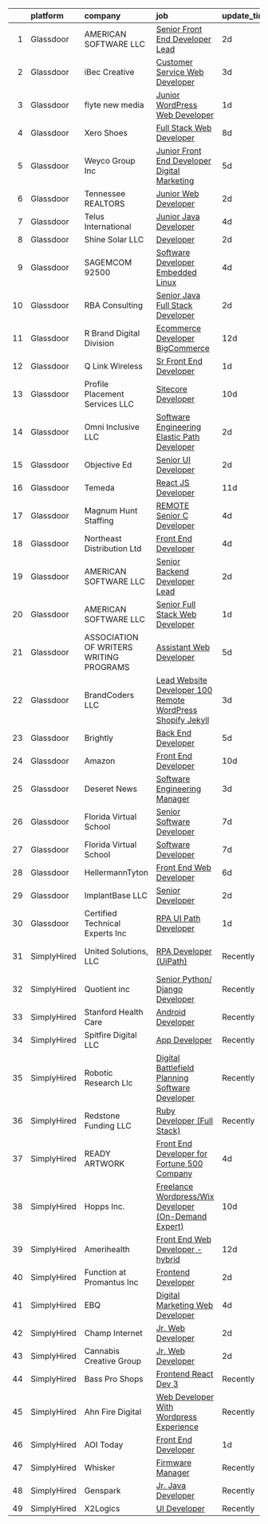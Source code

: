 

|    | platform    | company                                   | job                                                                                                                                                                                                                                                                                                                                                                                                                                                                                                                                                                                                                                                                                                                                                                                                                                                                                                                                                                                                                                                                         | update_time   | location               |
|---:|:------------|:------------------------------------------|:----------------------------------------------------------------------------------------------------------------------------------------------------------------------------------------------------------------------------------------------------------------------------------------------------------------------------------------------------------------------------------------------------------------------------------------------------------------------------------------------------------------------------------------------------------------------------------------------------------------------------------------------------------------------------------------------------------------------------------------------------------------------------------------------------------------------------------------------------------------------------------------------------------------------------------------------------------------------------------------------------------------------------------------------------------------------------|:--------------|:-----------------------|
|  1 | Glassdoor   | AMERICAN SOFTWARE LLC                     | [Senior Front End Developer  Lead ](https://www.glassdoor.com/partner/jobListing.htm?pos=123&ao=1110586&s=58&guid=000001825300f1ed8b0e679f5e197594&src=GD_JOB_AD&t=SR&vt=w&ea=1&cs=1_b7338898&cb=1659249947546&jobListingId=1008036533467&cpc=03F67E1B243A1AE3&jrtk=3-0-1g99g1sh6jm6o801-1g99g1shmii12800-8982e2b59e752ff4--6NYlbfkN0CNayYzF1mBaI40OgT78t3Q2d9IxlwDzhsYR4HK7epYUQ6uENfBpi37459N9JDaUiB4i3zo7yqKMmb6PyZ5lsoKQx9Oxbri1YBbN4I1gbQ2GQkcBYEknXnkBpY91CX96V3VrfXqNDIPGqIPJFCWl15TInw9u5gpvDqMig7LUON4-QfrUgrJhRuGojqPbp8ruiZUxQPtOYoQA2uPxYy58fIc0WnSVnQbRrpIyDt7TGB2DX5mIcYEM9ZFgI-8JAYuFq2BlEf9mpVqLa955eV3feFAGsgD_nzw5YFjkEvC2GBCD2tnhcPVYMlL8ojs_pW3EgZZM4s8BPx2LxgH9JfbArBvBpPsw_PTVM3y0zUgZHOqZ6Lr6AoiPMh9wnVoDBIiKdR6mf_b9xeJAR24LnOk8itioMJ2HXIFXCBswYhH9eMrNa-MiCDwxkcoljjixe9phltMi-RlBDvYYx0Q-h6Y5n8jH869IG7ue1mmcvX2faIHkcCG-gXfSGo2zQlu1Nk8-4MWkYPGinDMylnLh3-mhsJu)                                                                                                                                                                                | 2d            | New York, NY           |
|  2 | Glassdoor   | iBec Creative                             | [Customer Service Web Developer](https://www.glassdoor.com/partner/jobListing.htm?pos=130&ao=1110586&s=58&guid=000001825300f1ed8b0e679f5e197594&src=GD_JOB_AD&t=SR&vt=w&ea=1&cs=1_6a59222a&cb=1659249947547&jobListingId=1008033064270&cpc=C891152315FA1AD8&jrtk=3-0-1g99g1sh6jm6o801-1g99g1shmii12800-497262dc8e92af25--6NYlbfkN0CIGaXV3s7ILgL2gFpkIAl_9CdSVhN2AfIz92HsgNcJ2mL-fw2ALYRAFp7XtKdQmrgFfaH5TP50qPWdaY0levS2kpDcSZhCnvFKTUkSnOGm66FBQ8vzoRiyXPGowfluMveUExSasFZhfof6JiZqqEmStnzTlL-PI8C4D5IYvasauNq529s2DzlVLFEdswbVbGOqoXTU9mZaoypNWuaoaGpYkHE9moQWmYqFkmGOoL4YtgmUFqk8TgeCSss6tSdpoXoNC_mznFU-_-g4UdGmOcyo4JMJiBIEKCG3WS07_6TaCCD1dB6jqe3M8-WVESthj1n6g7yFE8rn-6CE2wwUTOFE6UlOd9HZ1TDKUQ3u294kgtFnLqAzXYVSXlYN8mYXSfgwY047RhZoLR1b2u9UPgkaFooAcr8-K_VROQgHp-tiw9ZE3uB0QKybrnnEAPOAilYTYr68w0ZQ4-ukrnq0hRCeOSz36SyPeQi2tMHAtWMRWAI9w51f7kXjPW74iiZZZXU%3D)                                                                                                                                                                                                     | 3d            | Portland, ME           |
|  3 | Glassdoor   | flyte new media                           | [Junior WordPress Web Developer](https://www.glassdoor.com/partner/jobListing.htm?pos=106&ao=1110586&s=58&guid=000001825300f1ed8b0e679f5e197594&src=GD_JOB_AD&t=SR&vt=w&ea=1&cs=1_2efa6385&cb=1659249947542&jobListingId=1008037872278&cpc=85D4E989D68E6247&jrtk=3-0-1g99g1sh6jm6o801-1g99g1shmii12800-595b1f36aaf64cf9--6NYlbfkN0ACu_hgM4mYOpGjE6TXudS1eLEYdlotK5aSiNrSIRlNjrOhnyvEHI4wtymCcNQrsHPcxc36seFHNbQujUYPU9FjQoPs-A_CE68aUriAkN3w0Y9KDhI4rTKacWrXtHYri5PGNTKZ8H-hSfth1L-c9jxlg2cwqMQhfpbxj6FVbx_FYrhHw-bBC0Zraaca9EkHemEAsVPFt-3IYrsEbdaOyoyDaBsHNKCfmL0l5ZCE82CsoWRQxojCPvXO9dY7isvSFaCnF9QXG45iPECJRvQbgL3u4eit1rWTgwp-qFMnQ-jnUVxgJSPb_rT_5TfTyQXer4LZX8W3iCk1YfkBheI2V2eBKPb7TDIIaVrzk_95PN7GJ1bM4sTUH6-JQuM_X06fRIbxwsWlWfmBc12I0brHNwVgDGZ71uB5to79KBYXToH4QWD311SSmhA9vJuCGuvWSSZwVAAup6XStRZTt_slz1zeGQswbNoFkM94aq-24kUJUe3g4CQvvrqjbcD85fmtv-ZdDhjNSOdPPFOLGCNQ3ntQ)                                                                                                                                                                                   | 1d            | Portland, ME           |
|  4 | Glassdoor   | Xero Shoes                                | [Full Stack Web Developer](https://www.glassdoor.com/partner/jobListing.htm?pos=101&ao=1110586&s=58&guid=000001825300f1ed8b0e679f5e197594&src=GD_JOB_AD&t=SR&vt=w&ea=1&cs=1_cd02adf6&cb=1659249947541&jobListingId=1008022604455&cpc=4453E7D8BA65D597&jrtk=3-0-1g99g1sh6jm6o801-1g99g1shmii12800-ddfaa7a51ee92c7f--6NYlbfkN0DzynapvrCObED1EqteACv0p0CMWqlGToqUPIkEagEWSFOOhA8ijsHyNYU-7___fpSidQTFGqLyEIvZxCKr0T1-RdezIGPN2UevxCW8Wkeb-zGVmmdBt0u8iQODsGX5-xHklWsA2imxEzBdAPW-lOMr5TCSdmdu1CUFhx22w7IkaDDZ_MyEy8pscZ_bsE8vgS1tDjjVUynh7AE9TP38YU8ptWgu1pGsHaVJUEp3fJmP8vhOzjYl7qprQU2K5OijM46BFCRxPjtVQEszJZLYptmTvkFo6C4apxxHxWP90VwpuMc4vOIhr4jqzhObK0XocCc7uXaAVanEEZxEMHqTrw_IxDU-yvYUWwNs6YkosQ7y4q1zoyRVHOUESoq8b3Bvr0QqDJ3O-12D5OGVLwWFXZUQfVdwuZMbzKJVs8eTehEufdHoOrfxAtyPtzIBQ1sQ9chvpxkYngYGyDOa41kMd-m_OlA04pGyIbsT1yXS1JsWV_T_xRrnQ4NAWgNEVUCblx-2Yzh0Elsg3g%3D%3D)                                                                                                                                                                                             | 8d            | Broomfield, CO         |
|  5 | Glassdoor   | Weyco Group Inc                           | [Junior Front End Developer Digital Marketing](https://www.glassdoor.com/partner/jobListing.htm?pos=115&ao=1110586&s=58&guid=000001825300f1ed8b0e679f5e197594&src=GD_JOB_AD&t=SR&vt=w&ea=1&cs=1_4909273e&cb=1659249947544&jobListingId=1008028285226&cpc=C63BD00756FD6F58&jrtk=3-0-1g99g1sh6jm6o801-1g99g1shmii12800-0864ce1e1e6e8c6e--6NYlbfkN0C2wM9RKEAdoEZotfFaXSpEmhGLDXit4PIRXiY1cWrNKI8D1AUD9T14yWGaDgpOoa1yOUcfWwTzbFKLg4Ptb6fKgWvUdlITdb_LbB7xzYm3iedqSjRiN6CDg8yJrSWYJQRBVI-YkqqcTmQhRn3uYv9MdfxzB_HsdV7v4RNCor7Ls2Btnr9DzG_dn9cgI6ijFPTGVXIstcKAqCLowzQpVyNjjZ8hfczOhH5zlAKEYZDkCdwADIA7u-jAUlulEkazSDLgmu2_IZrbwCY7MAwhYwAeROIv3RWPxDPn1-XsJldurzL6rX_m_WWt_XW6CHwZIB0xAHYX-VSxRjVYJz1u9465euGY5wXgZ3WVBQ46C9VdjucIVajHXxgo8OkVBE8EsUH6-4UD_zN4zDnR1Rj1hslr99svK96COrNnUZVLhHICP_wA1NdiglsqLb200R80ut7nY7xpK3rj2TsHBo8_m5GcndBt0jQrPk04eKF72gJ8I6_pCG-zO4-tHk-CS6_dqutXexoHWFWP-aD_Xi7pe4NHVNSnNXGthoA%3D)                                                                                                                                                       | 5d            | Milwaukee, WI          |
|  6 | Glassdoor   | Tennessee REALTORS                        | [Junior Web Developer](https://www.glassdoor.com/partner/jobListing.htm?pos=118&ao=1110586&s=58&guid=000001825300f1ed8b0e679f5e197594&src=GD_JOB_AD&t=SR&vt=w&ea=1&cs=1_13e613c9&cb=1659249947545&jobListingId=1008035481677&cpc=39721386339D0809&jrtk=3-0-1g99g1sh6jm6o801-1g99g1shmii12800-29a735f0f40fe662--6NYlbfkN0APToHrk7ILONyRglvlT3LJMO76dZGJsKlG8WQjsY8Cq8sfDFa7YMJqk7t2jo9fg8vFDSrCvNNWQLP-IjURSnOsNBJc9m9_dl77rBTvTAgVeFvpT1jrVJfpKCCJlGWqqcX7Rkp4ftqSqtW2STiBYRocjvZu87du6baMsgCq7P0HmmRiC7ale6UFP-O4Vsubwy6jpmyxozvOGIh5vjS1h512g7uzN4M5PioW4yk64fTMGATNPpuRruB3zQRLDuCcfSwRVW6i5txPdkXH8q9a4n0OmsMxzY5ztZ4t_wxeNy-Fu-EVzNWIDVhXHPORsbAomSPQQMtyPKpnRqv8X90q8loY2D2srVzOHhWe16zNIpOghIGTiXaBojbwz7ZUFNayHDSwNPx8uSgAjP71ho6wd8-Ah971PJ2wEo71ilf752Sp_dImDE8Ihv9YB_VDooRpA4iH3w9lSFaLaQ7YeVCqqtViNMHiJCq1gcOAfQgDdHiZgHRMbHDp_IavQXL_JyOorLQc4ZgM63h5XQ%3D%3D)                                                                                                                                                                                                 | 2d            | Nashville, TN          |
|  7 | Glassdoor   | Telus International                       | [Junior Java Developer](https://www.glassdoor.com/partner/jobListing.htm?pos=112&ao=1110586&s=58&guid=000001825300f1ed8b0e679f5e197594&src=GD_JOB_AD&t=SR&vt=w&ea=1&cs=1_a145353a&cb=1659249947544&jobListingId=1008030797993&cpc=C0FAF87ADD587446&jrtk=3-0-1g99g1sh6jm6o801-1g99g1shmii12800-e46c8329531f80f3--6NYlbfkN0AdGrDT_OdrtthzsxK-GnvOK7_TOwTlzanfCd5piQttZXWo40jzWOkFdL25o8q5H2Nk3PinTtpDZc8SVXeiulEH77Spg8SFlxPsw9HL0uqDLuXgGfoPtcgWGVC_xIWWzpQDyYgTtwssimnpbHDJn6s9yrxiWL3A7WSnjWcFVCjSqgEbfJYdmtZCI-3beMlnlSZdXe7UFkxMoKW-adS3lzG1f6MLpLNSDmHFviZoGtrrulkOgY1gxFukgqblrVfdAgFOAveFn1eYfl5MaT30UXcG5lgPUw04eNk7EVEeqDudjbn185CrjN9y75bn3l2LtNqWCG0q1IrEPoWc7wa-vntvDUn50mZrSr8bOxu9C_Cy4ihhOXiPE0tgzPPE-typ9nr1yis6P8nETkJNzOPWsuRaSr02IFhWry7jRo2pbo3-Vd80Uqo0ja5ZBdN34JWcgEqCmnu54VYgEIEFScEtnaJGIX8b2ddEAyyQBiJ-qlR4ABz6flaqTtE0m4GhmpEpYfjtJvn8vtL9zQ%3D%3D)                                                                                                                                                                                                | 4d            | Saint Louis, MO        |
|  8 | Glassdoor   | Shine Solar  LLC                          | [Developer](https://www.glassdoor.com/partner/jobListing.htm?pos=114&ao=1110586&s=58&guid=000001825300f1ed8b0e679f5e197594&src=GD_JOB_AD&t=SR&vt=w&ea=1&cs=1_e2cd7b7a&cb=1659249947544&jobListingId=1008035838005&cpc=7095061949A44974&jrtk=3-0-1g99g1sh6jm6o801-1g99g1shmii12800-1c252224286639d7--6NYlbfkN0ASjmKFbQI1JIXg6QpvtwSoE6rrkMr5iJeH5QLTPbtYrrbmmlFZbYbqLJoJHkyZeGlzZbl2AQeGhZY-mxeP5OYHqEfg-cTdpkvKJes3fIfbxkmMwbPU1AL7SEZLw63UPoLQ85jOdtOjinQBpB7QxsBiSAfAL6u4-y9CQaCatcisY_w0K2SR0X89AicrObh-mIS_xp8_xMCff8xhyBm9TxX5JbIwgyG82PUDQWbTJts_99gVogb7X5zaePyTGX-txZw2NCBBz6FPt6dJ1lYnTeGhKOTsPSz-z08g0fKaqc8kVyyzo8mCSUcCq1Ywc7CDnO5qNigVMAJgHy4h5ShMCOQOJHt4JorJ7sliBtaO2vyrRXKbXmxz9RPgTux0xa1sysbKGSwAczwucrauiv2j5oYhag6xQWySQPQZpdKs3CB8Jt64fCN76Thv2j7Gn8Ke57fjKBpNLltDfd6qFQSFHvAJjmbaFcB7ofdxKrKF-QHKWHxfXRQXNDY5)                                                                                                                                                                                                                                        | 2d            | Rogers, AR             |
|  9 | Glassdoor   | SAGEMCOM  92500                           | [Software Developer  Embedded Linux ](https://www.glassdoor.com/partner/jobListing.htm?pos=103&ao=1110586&s=58&guid=000001825300f1ed8b0e679f5e197594&src=GD_JOB_AD&t=SR&vt=w&ea=1&cs=1_d9a5570a&cb=1659249947542&jobListingId=1008030586307&cpc=8C48BB2340EE80D8&jrtk=3-0-1g99g1sh6jm6o801-1g99g1shmii12800-2f7ff6cae483cabe--6NYlbfkN0BKgzQyzTF1Q9mOsR1amaS-juVGLjHt5Cdom-gEF9y-xY-tlIpRXCPWty2qCb4mCz8Jvu7NwaNJfz5lAUPLXAq4kVtpqsXA8c0Un7w1CnoX1mup9SrbfGkRFXfLF_odWj30-bOtvx-v5KszF8uyMcB6PkpthEUBCxlBvhbeo67TF_Xob8xye_SV9IKNu7oozv7vt6_vO0CX5Na6V1K2OAXjStJbYGJyZLZjscb4-jevstq2BMKwWR1EqJ0Zc3rjWMyLK5U3zahcQEmbt1if-4_rFLQdl8B8IPQ2PHRkKE2ynGoz_uTYLgW8luvHxtfD54uv75alLLBYGaef2U8Dki_Q_Kp2EeEL6d9bvWY9Wl_FV2ODpiW-jmoYQt9TXGIfxO_pMHP07EIasG9fk656OeOkOeCbBGwJDkj8FOABgp0P5TZYcUbQm4H6yHLw7I1TDrwMPpOYS84mhYnLnDA-8OUnya0YiJY03CKr7dSZs-B-_I0ESKjfsgYpJJvrbiUAiyRdBv_6UFbqModARxGOVeEi)                                                                                                                                                                              | 4d            | Dallas, TX             |
| 10 | Glassdoor   | RBA Consulting                            | [Senior Java Full Stack Developer](https://www.glassdoor.com/partner/jobListing.htm?pos=108&ao=1110586&s=58&guid=000001825300f1ed8b0e679f5e197594&src=GD_JOB_AD&t=SR&vt=w&ea=1&cs=1_21178e9d&cb=1659249947543&jobListingId=1008035865934&cpc=7C0AF3FAC6523A09&jrtk=3-0-1g99g1sh6jm6o801-1g99g1shmii12800-261b6a8f856ac64c--6NYlbfkN0BdKJiiZ7SncECaaeSOqzKJtJjjA1F8yFVeDPZvc-xdSQCy6sGEWwxJekh-rAqSakm9boiQNoD4gd481-NCS4lUFjdRd8-2nEevb-DO9MhWynR7luBc6q24LlcAxxHVf85YJhn5eKI-8unRYPUYVIO4-XO9d1yN_e-E8RLmnR8bQpPbaLFF2RhUvBDzP3VC1VuwX1oLAvEGU2bRCwsAW8nTtcKZYsOVVABJBPAS6Du4hB4uXvB5BWlMIX9B8qx-Dc2rWKFzMFHV6RNODr0zPPO-ctgxhc1Ps7tYXGLQHOXjJXus7coxK-p3uJwy2nFLKPhjcZnfso8fbwG6ANBAxi4pSiP3ulkc-0PEnAS-fDNBwY0v3CBPL7SH2S-fxytvjyYpAJyWbgHfDI3j53xRKSiGmG1XvAFQJ55Ak5lE9eUgvqe9V8rK_gfAq8_tTkexLHfuEogp-VcDOVMTzh1Ztd0dEx3Uy4KkALPtywXJPYqWKd7AgVA3IkZ4hIGTbVfY3_E%3D)                                                                                                                                                                                                   | 2d            | Minneapolis, MN        |
| 11 | Glassdoor   | R Brand Digital Division                  | [Ecommerce Developer  BigCommerce ](https://www.glassdoor.com/partner/jobListing.htm?pos=111&ao=1110586&s=58&guid=000001825300f1ed8b0e679f5e197594&src=GD_JOB_AD&t=SR&vt=w&ea=1&cs=1_4989b3db&cb=1659249947543&jobListingId=1008011725264&cpc=F0881FB4B112A732&jrtk=3-0-1g99g1sh6jm6o801-1g99g1shmii12800-e84f9cd38551ca2e--6NYlbfkN0A4hgeKHdLyHgzaskNEvl2xXMVaueUT71iJOYpLYISQULQoq4q001IkoyDC5e4whPdxajBwBK3RCqij3A_RbjUb7ayO1uJLEgEyQoWL0eQRs9wtp6zf7gOsuUo3NoTdHjX_I0V37HiejWV2kz5EPovXjw6rvNZ-XG7oV8KjhGRCld2RTu61A7YrYziqX-Jy7qtZ1RccKoVMpoDqgaR5uTdyXW-3JYRbqpjMdR0sVjJYCWEEjA7grMA-7oDVsEsZR7aDWZeL808UMyGVncHU7MUXLj-2Wox316j86CoJBrSsL5re2TQJJWrGIVNYx_RsolQMFcENPy-eiPuXst1BMY-Tjt8Dep6z3HPL3Ti_5UztlDURNMOcS4bNMSZTGZDX8H7bzYeXU_2kZ0hOWABhjEoSyPHs99h4DFHoT3rfNc-1pNMEb27YD53zeDsoyHkXsfHgFcuLh_vway9usSyO4LvdrlduGlukJQ_fOcSMFq-sU0Bknjw-jPDaVL6ZZjukG6f0APqvSQ1UeSBoM7_Wb67q)                                                                                                                                                                                | 12d           | New York, NY           |
| 12 | Glassdoor   | Q Link Wireless                           | [Sr  Front End Developer](https://www.glassdoor.com/partner/jobListing.htm?pos=110&ao=1110586&s=58&guid=000001825300f1ed8b0e679f5e197594&src=GD_JOB_AD&t=SR&vt=w&ea=1&cs=1_e673f769&cb=1659249947543&jobListingId=1008038434972&cpc=9900C911F071612A&jrtk=3-0-1g99g1sh6jm6o801-1g99g1shmii12800-1d004ac1db7749fe--6NYlbfkN0C1n-7uwLBmXreK9Hz04i1NaXR3ByHk8AHoFYtQOHcucgIE37DlLmIXgBqayGXRMkPkBW1-kCWNsipcMXYhIO2xYemcV-KX8aDSlRl5tR36VJpprTUQ2W2UXoQMEZyrwjcV3RqiCl83_lGxtoXRsu6Ce5Eq16ltayTgcMocSxlqJxQzmE5xkXBsZoDInnmUSYWSgt4isSv6sN8ha6rXlu3UXycUFRQZYiNJpjgporTUyZuJShUc9fpE93KBDEAiBJEIED4tJ3R9-u42J3mOFsZqYzCXnc8pnliZzwxH_prpNYwT9bHL0_3DMgyDZDyvEUkyO_2IA5ftHaateibXeKldMCru2df5Hnu8tj5Yirt-tUMT4UZ8frIycpfDDL1kM7MAGc-DqeUamQsIFdU0OsmBuWhMx9SQf8g_PkB_MmvCQphmY3fRhqKatIEjipGD8YJSos1sWxViz1VzsG_OD-DhYHGd_WKSGmXPlcmDGAuYw3RSo6R1HRRlGoQqQlFxLE3lgplHsAtikQ%3D%3D)                                                                                                                                                                                              | 1d            | Dania, FL              |
| 13 | Glassdoor   | Profile Placement Services  LLC           | [Sitecore Developer](https://www.glassdoor.com/partner/jobListing.htm?pos=125&ao=1110586&s=58&guid=000001825300f1ed8b0e679f5e197594&src=GD_JOB_AD&t=SR&vt=w&ea=1&cs=1_e8759f37&cb=1659249947546&jobListingId=1008017698535&cpc=88C71AD61D38E582&jrtk=3-0-1g99g1sh6jm6o801-1g99g1shmii12800-98def3c92c1fdfe4--6NYlbfkN0AB9QmTA0CCjNV0D_cA_rQfbQIKI-slyn3CIlmX3zDlnnk7S89tk6b_lE3bmj4GiGS_gZs3LigWCDxDbjKD87S3tdgPGGQxWY26geCV_Pf3ZRHA_39iybE2kAvzsqFVjCJQQQWMSGWDHMqD1h512BN9nh-pvsiyrqA1t5uW2S3zoy4MA0yCgHfXffKmHiL1JAG1Tcf2tdQREdx5JK3B1oYzbBJeXqrsH6ml-bf_EwFZLljFLdqHibgmiddCDKqlMba0XCYmeA-K7m3yccPjMwpEVYGC_y1V-JGHWuFMaq98W7VRoouMeakRnwIGhNpLreaWvTrV67UBR-Q5VOvoZCi5EoZtChnKvCZNvXLGlGncQ7pum5i-xzQSkeuIUUdl_0bjO4zzYW8sw5dEDzvVbIPqLiZnYuqBYkyDtvq0YhRoEx3WsGM8fObTEPCWHSvZfz6sNsFwI2IYaIm6zaD0OqIZtdQoP9Au9KRY4A9PHZ5RRZeHdQwefCkObQMP-yCrMBgMIlscCxeKUZl1vTLszURLXD4Tk1ACjIM5IbjPa_GdhaGUld6oRD7w)                                                                                                                                                               | 10d           | Baltimore, MD          |
| 14 | Glassdoor   | Omni Inclusive LLC                        | [Software Engineering  Elastic Path Developer ](https://www.glassdoor.com/partner/jobListing.htm?pos=119&ao=1110586&s=58&guid=000001825300f1ed8b0e679f5e197594&src=GD_JOB_AD&t=SR&vt=w&ea=1&cs=1_d80062c4&cb=1659249947545&jobListingId=1008035913790&cpc=70D6958B2CFB98E6&jrtk=3-0-1g99g1sh6jm6o801-1g99g1shmii12800-5f37facb02e5f456--6NYlbfkN0Dju5DVKaYWDdZbdQa9XsPFLrhNMY5jVZ3UN6d2v_vx-BNV8bxPhZuetOSXFcuaUJiVh7QE6sLYo1EGFaPnuXx3g-cBA1UnVvxcwNYeuZrkvrt3ADGpUZ28jz910RIcPzNb_0OOSw53_fp3Vu564KO1OpyqSX1Of_Y9pjkcLA5xox7IJXeIXrgePz_VHwHCrg20zcoOjQDyt_k-huKAFj0Q6kMDbLgr04zOfTSrAwB3G1-2zflNx9pTAZmOtNL8KF74Ykf5rwiOwlTD8brKVniSeMXwdT1afQhqwL5-8AfnRTEFaeSqb5EkCSSvrNf7T0pjiCLYhPmTTiLSa8Za3VHsUoFsgQ8jI9Dr2wmaOxLJM2HUXlSTmdUe9rDg80iJxlx0sp7lfpLfxIRd9fa8tlx_pOvip40VJnyRvywYfeRAr5thr34-yzpY8_PHfbNmQLTpqlwX_oCzuuq2i9bk_pXsNssIMBtuicRvMHU7KuVsRC76WIUvJ4-frCfLnW78vcVDefvc67rvkcoQknt6wI7UDzcUqXj6_og%3D)                                                                                                                                                      | 2d            | Philadelphia, PA       |
| 15 | Glassdoor   | Objective Ed                              | [Senior UI Developer](https://www.glassdoor.com/partner/jobListing.htm?pos=117&ao=1110586&s=58&guid=000001825300f1ed8b0e679f5e197594&src=GD_JOB_AD&t=SR&vt=w&ea=1&cs=1_22216b60&cb=1659249947545&jobListingId=1008035561341&cpc=B101C867B3EF2D75&jrtk=3-0-1g99g1sh6jm6o801-1g99g1shmii12800-cb65b932bbf5ed28--6NYlbfkN0AXBj8bFyx3AxHsaESFnYy6Jn_Gl6fk4-ScA6Xd9bMEM37iv4si3nfw75_-dmfgMq5h325qvRPKLohiyLVA6HzaD-aOz7ACRAyMjnHYTGE5c8UIAhonRBs8QDrpQZyvfXvQLLfj9ymD5gnRIwIkPBTC-df54-IpvKxF3LWNrVs03yHe7ElUeI4Rd2ZUzdu_vFEMl9ndO2LPEhqwLh5l5h4Zk4qI6z5Q0GKhnj88CBoMMMfEBTyzt_kpMBUp3eTePg697hS1oI9hFbsOs2qKvwN-eg4KbwgDk3GKPqN_U2fvqKs-SwKxEKB-tWj7z0kBdeK8I95PN1Czy7yljVCyYHVACwQPxGtuWTYnR4sAVJTNjsz9qNNzM0Z8M3MMS0a8eCJAhfQmyRXwIG_tslV-bdso9ijbNhP-s9oO9rQr_ulHcBW3zjSxrgx5aPWRu6Jl1sYaxpWVY2U-Oqi_4dXV3u7VrrCCQ94aDUIZIOzfa4g34wxwfU39ZBrFFHhsK_3Fozw%3D)                                                                                                                                                                                                                | 2d            | Remote                 |
| 16 | Glassdoor   | Temeda                                    | [React JS Developer](https://www.glassdoor.com/partner/jobListing.htm?pos=126&ao=1110586&s=58&guid=000001825300f1ed8b0e679f5e197594&src=GD_JOB_AD&t=SR&vt=w&ea=1&cs=1_790843eb&cb=1659249947546&jobListingId=1008015128299&cpc=8795CF9063CD573D&jrtk=3-0-1g99g1sh6jm6o801-1g99g1shmii12800-7fea6778d8d634a4--6NYlbfkN0Cdyrb_-SYpjIsC7ShR4LTJruqxAexHI1Km_0W0EzpI0e4uRdYa2eAJs8btTIGmOfMYc0AIGm1oGji9xCD_BIfjoFv7WrSOeX04XFZio3b7X4jjRm4uKTkf2ibFdnFKK902wGA0oBE-4UXjpik8-xCwjIHvwxFNbNLLssPWUSLM7bGAS16chLfRc3-ChYnq_dQTSUw4Hw0vAoJvESBjaBXvo1xo6HeKhyrEfby3kYiyYD3yeFoWXu-B57ovhYpJeL5Kq866eTAmxzIYsKXQRlQxS8A8y3MqZOvg4JmYk6j9LR_rwgbGEniwRIrEsuMPQ_9vNCa8dKtfqdNwFPSzTS0hT4_qHsL1S5msnPq1CHD1crZAhCDCSo1zyvwwWrcKWchMwwVJHkdycBRAN5AEP3MELLZ0cUy4bNZlsXzn6omKc0OOqPm_3CGi3F0yBHb__9vQXpZQE3P6hZEkuRo8P8HtiMIndp9RavQ0OMyEUIY0d9FwJW36fwrI)                                                                                                                                                                                                                               | 11d           | Remote                 |
| 17 | Glassdoor   | Magnum Hunt Staffing                      | [REMOTE Senior C   Developer](https://www.glassdoor.com/partner/jobListing.htm?pos=116&ao=1110586&s=58&guid=000001825300f1ed8b0e679f5e197594&src=GD_JOB_AD&t=SR&vt=w&ea=1&cs=1_ed01875d&cb=1659249947545&jobListingId=1008031169390&cpc=C49818E30565E1C5&jrtk=3-0-1g99g1sh6jm6o801-1g99g1shmii12800-cb61c0b57681e988--6NYlbfkN0ApPMyXrjGHNZ4HOtR5bp3hW7-r3UAVomwaSEEjEZthejiI2GQgKcRzcNONKbUVnuCqrzMh7Bjkp9Zz6vDzewosJppyAfk-A7H6uFDmFYEu7HOQbJljZwnOovgFwsOb-DxEJmgC0RhceWk9LNfWL25-w-fz5DuftSBNp0VhPumwiz9xRT6nHYIO1H-I1ramWW_5-aDE67EqvQ-BnY9WmKXw88amSeAPP4O7qUQ_Q51xDe7NZa-ftIz_CNp84KBRQAn3AsBnNPYzJPAmSsiwYYnrjk4XuuQ1nKkmfMrprxUskpqInZUlSg-mJlVeg5IuVMeOlw-hZcKxu71vE02PsSRDk-0zSG7yC3YGsC4ZVK64uFVkS6-0pMSD58VNOQBktbS4U5mK8y0G509U9uZ97iMp4_0Vzs7KlK-SvHKc53Zhq4jkChiRrUaOGSDdtyTUr3OFIj6_1YeIRV5DOcxj4y1F3tcr7K2cTasI4_iY_bR7exJ0bS3SHbFKn8d7_UrczYNM0ZlDuIauRF7Bo-es9PEE)                                                                                                                                                                                      | 4d            | Remote                 |
| 18 | Glassdoor   | Northeast Distribution Ltd                | [Front End Developer](https://www.glassdoor.com/partner/jobListing.htm?pos=128&ao=1110586&s=58&guid=000001825300f1ed8b0e679f5e197594&src=GD_JOB_AD&t=SR&vt=w&ea=1&cs=1_33afce2e&cb=1659249947546&jobListingId=1008030849653&cpc=AF770993EC679D41&jrtk=3-0-1g99g1sh6jm6o801-1g99g1shmii12800-6a022ea3203c99f3--6NYlbfkN0ClKci6d03B6c18qL-UhG-e2Mbd3Z3yDTULt-MkAyEwtcvMWpJi8T45Ak4jsD-E9KJcM1biDez9XbkuKkOGpehOjsSGMXF1D3JuwrSVlpXTPCEKtHJ68wqkP3fvkNhrWHxez6WBOsYL5Yfpvefi43RUChCiGLnUtdZaw99IAHaPXPSXrjtDqHLjd1ULu1_e_UgkkAvZrFDy2ceHD3WjAXr75pL-dVuDLBdIfJYFPyMNIWgPo_1C1ke2QlcuD-KwSTdK8FkB8CLDCIaHo-DC7nw36cisr7BjcjDyAlz4w3LugAWYJcUautuWPMFzNz6FN2iETn6Pr7p3U8koRUytcvJzuiL-pTHpaWD7ndshD6zmkdfFXpegFnGcH_oN1B9QOmHxWo7BMiEigkhAlTTasscZERomwH0upckkVKVERagHetb23CQ1IZhK5rrqueRyxn6dl0JNz-opndQ9PaSyiq_egvlRdmfYGOxP9IURxhNqw0sNU2cqKSToqj6kO2vNrN0%3D)                                                                                                                                                                                                                | 4d            | Exeter, NH             |
| 19 | Glassdoor   | AMERICAN SOFTWARE LLC                     | [Senior Backend Developer  Lead ](https://www.glassdoor.com/partner/jobListing.htm?pos=113&ao=1110586&s=58&guid=000001825300f1ed8b0e679f5e197594&src=GD_JOB_AD&t=SR&vt=w&ea=1&cs=1_a7c36517&cb=1659249947544&jobListingId=1008036586172&cpc=EE7F0D06914A6BE7&jrtk=3-0-1g99g1sh6jm6o801-1g99g1shmii12800-3d55ebf5f4a78496--6NYlbfkN0CNayYzF1mBaI40OgT78t3Q2d9IxlwDzhsYR4HK7epYUQ6uENfBpi37JvnR8OKJvg3IsSbyPaY3DIr59gvpjrYEdv6k3fcprkF58Z10klx8IcL0kbo4wD6jlXH0raI3P9ImoVHcKjje6MkbcuzknEdDQiQ0rbQHGNMdJ4_Mai3skQUWQrbI2xAPgjvYqwjg3QcJgjHFMz1DA8-dUhIdeSt7TtvDEgeI_C6lBSRSJSeX1pBYxXF2T-Mv30r5mHYryDrmRldYtPFO5BtIZoGbdJ6jSmGdiBT46nNI16_pHkba7R-KYVVInVWW5iTQ9lIhOHN_g1riyxgYyvBjRvKj4haFzhGd7HTf6RsbjjwlIt_5B6I1DvFtNvp_Qx-ASuSEMr_UIgFQpOS4l9kbzddHTnd8PTlIV7CIOog8UUp3xdZ7XExZ2EAGAQVpu1G-GTD85RB-ygykUQjCFzP7H4Nhtg02aTzEzjZ4cs_h044ZCjd1rFd0_sk8OGrd9m4xoVwHMW0cOOR2_gMbSxx7D_nIiUMz)                                                                                                                                                                                  | 2d            | New York, NY           |
| 20 | Glassdoor   | AMERICAN SOFTWARE LLC                     | [Senior Full Stack Web Developer](https://www.glassdoor.com/partner/jobListing.htm?pos=109&ao=1110586&s=58&guid=000001825300f1ed8b0e679f5e197594&src=GD_JOB_AD&t=SR&vt=w&ea=1&cs=1_3f435132&cb=1659249947543&jobListingId=1008038046824&cpc=022796DF6CE1C9E6&jrtk=3-0-1g99g1sh6jm6o801-1g99g1shmii12800-b2d3ade4525f9d2d--6NYlbfkN0CNayYzF1mBaI40OgT78t3Q2d9IxlwDzhsYR4HK7epYUQ6uENfBpi372i7O836wMwzFOyQ71vLXexCQv5o1g7edi6-4wOn-QVxYo1Zx4Vke1U-M20GN7IRHPW9OEF_GUGAC3EOsdwyoudBd_hyD3tFOYgKXwJFyiZWjcgKtxMmQCUj_afrbqecDZIPM55p6X9RqVtGZi3IJrLv4toG-vMMIBya-7q1cr-NYn36oHAYefgeevFCcnqY-SnIW17yC35vfWHjOPDDLmiDgKmkA6AkD2FWyGhGuuiMOVKiJY_yU6KlDKkYw1hXQ-WOJJ4G_5TKB3E0aZMyGgwiQjHHLA_jtdoEqcK6jQj1exkWSq-mZoCdLl-mwPiWTTfKtw6cEBVs3mk71-IUZODa6AgsPVDrzxdMeNK8f0pFtpBypIPAu50BR3yxkLYEhio6MWa-btg2hiWukth9NkTHE24SGKzJDBdpew68ikyWHHsdU1SjJroVmI9pwSPi9Ylo7faRYZAMpEesVsu8DducLAV2XV2BX)                                                                                                                                                                                  | 1d            | New York, NY           |
| 21 | Glassdoor   | ASSOCIATION OF WRITERS   WRITING PROGRAMS | [Assistant Web Developer](https://www.glassdoor.com/partner/jobListing.htm?pos=129&ao=1110586&s=58&guid=000001825300f1ed8b0e679f5e197594&src=GD_JOB_AD&t=SR&vt=w&ea=1&cs=1_85694d33&cb=1659249947546&jobListingId=1008027935663&cpc=8795CF9063CD573D&jrtk=3-0-1g99g1sh6jm6o801-1g99g1shmii12800-fb733fb7c50beb14--6NYlbfkN0ATXaNsmlB8Nk16n2JB3xrturPcTPlMFkkBzPm4cAk6DRpBdy1Rb1f1m2qiC2d3DIyKSDkSK3E_SE0sC-11DlHyz1cOOMEYns8TvD2NEiYkxzH-mMcU2mQmoTW9qDNkyiJbYFbGqjyBitLev7SBMXtj5_db7WfAY1C5bSgTz0yTws6U85-MXhcMqR08JW26d8ZlDXIHGifnI1rCrygvYzaRvMdXr5Ag7uALb1j9RvRkmAuOUKMuaWar3yzUUlNTm2TtJvqFeaMpfynlkK7jdFoP2y3-yeKGh5Xs38IYXhtVIcy6NAVqe6XXDA6GvxHuCq1i25bi_8tWZ-iJic_Zz2kYGuaGvMK3uRFqBTruvbHCItD7iYv3dx_N-_0wpj_D4_V9RJ-k-1m6japON4jOgJ9St5SIGZD_tJLgIKsx2baDNDLp0Q5VWuffweAANmiEd28LcAksegK9dqBh2R9jAMopuwGLr5y3QKKdaRjTEr6c-XXI3pq61hP_SOJ54Wkqzfg%3D)                                                                                                                                                                                                            | 5d            | Maryland               |
| 22 | Glassdoor   | BrandCoders LLC                           | [Lead Website Developer  100  Remote  WordPress Shopify Jekyll ](https://www.glassdoor.com/partner/jobListing.htm?pos=121&ao=1110586&s=58&guid=000001825300f1ed8b0e679f5e197594&src=GD_JOB_AD&t=SR&vt=w&ea=1&cs=1_f1b2a359&cb=1659249947546&jobListingId=1008033807194&cpc=C891152315FA1AD8&jrtk=3-0-1g99g1sh6jm6o801-1g99g1shmii12800-0d9b1133ca1c792d--6NYlbfkN0D-B8XtVgmJL5jn7dCPzFI1jb9sgMLuYCYf_zvRUt_Ri98XJCqlxyrjVw4JZsg9wGAG_bRZ5TUntaQ1Og_1z1n1OtvOgMOjGoMQgEGblwApdSlelseDO5jpTflUmynPsB0dQonjFIxf9bwHLPiVsr8Yns5VINfYnUalD9Pf6d9Hdao4fsvajj8N4XeB6Ut3gmyPZXuRoG81deLf1JHhIEM6ZEYTi6bK4peuvqJI-ynJ11PylcWRW_AL4-PmE1PNNLTKqL_ZWCwQlsaVtNfWCtOfYnet4qWq9jhJe1OxCbq-w6ZzgLEH0D-qIUh6-_dcDBcisFt4MKC7o0mHWlEnlXX6AAiIKGbBGwMIYKfpN5sf70tPr2TFx73dKkcpV3fQU0_Ai7fhkykzV13gVKNwASTo_dYn56yQV1SM91LyYLctXjsuxVLAtr9kXGKqRIVgSBRk0jMg4_RrrCDhI76O1EknrVXf8lQ38OJqp7ClynEjbOVylze1Qd0Baab1yrWIrEY%3D)                                                                                                                                                                     | 3d            | Orlando, FL            |
| 23 | Glassdoor   | Brightly                                  | [Back End Developer](https://www.glassdoor.com/partner/jobListing.htm?pos=102&ao=1110586&s=58&guid=000001825300f1ed8b0e679f5e197594&src=GD_JOB_AD&t=SR&vt=w&ea=1&cs=1_1ba83271&cb=1659249947542&jobListingId=1008028236530&cpc=B570179B49F70162&jrtk=3-0-1g99g1sh6jm6o801-1g99g1shmii12800-df3bcc1f7236db95--6NYlbfkN0D0ZqxdZg2TwcIemQ4yr89eGinLCR7bn2QHXosobzuZIHndTq0DHpIGP6TB7KNQEMy-OV62JoDdDUFhi4Z2qTMA3Qjvtub52D6V1G0njWFbis8GLI-mnA1RiAD8hTAToUZwRYGrrN_RJRY7dVZ0aHKKaOpk3rzjYeAuD5Uz30d3tHY5KOKoiAiUAWfM59Rj_a6HL97W6n_mjsrhUEtygSvhl6VdZVFf_WpNoXF3DlbJfZPHE6Vt-L-r7zlfyQPlEuo8WppNnHF7MfU87-lGSZA-25e3gwBPaEdutckEx3Xys5cL0JB5LtRE8acd1_AGNgNCQ8iP4zqLGnEinyopoWS5EIls5OMobaLfQ6bXKLn14UcR_nFL_y9ODyoyRb5FugBu-uvpHnkML38t2BBA5MYps908yu0IfdlgSa-Ak9T2qjQQwPklR9iyX2yoeu7E14ioj60Son5L7uptpRabOazAn3GjmS2ClFSwRhLGqAm58lubsciAX_304tcJrKqWJ04%3D)                                                                                                                                                                                                                 | 5d            | Remote                 |
| 24 | Glassdoor   | Amazon                                    | [Front End Developer](https://www.glassdoor.com/partner/jobListing.htm?pos=122&ao=1110586&s=58&guid=000001825300f1ed8b0e679f5e197594&src=GD_JOB_AD&t=SR&vt=w&ea=1&cs=1_3949230c&cb=1659249947546&jobListingId=1008017229792&cpc=AC285F3A3ECA6BB0&jrtk=3-0-1g99g1sh6jm6o801-1g99g1shmii12800-265c59aef3bf265b--6NYlbfkN0C2EIiOEdSv_78BF_l2w28PiQLK7NISTaVJSb4zuTiserLumoKFeVCVzjFOJKEDNKKBZekwZvGHqQzKWuPsKzb-lL2feQg5f3sZ_PlMM1FjFe6lz4bzMZJsB360tvtW_dzrPYeKxZUHIrprIEAWBAJiYPx59RIlOaWaqwe_0H4K3Fy5l8gNJmlwf-LDJwG7GlrTtwAKcm4z8Z_8gpEHN2HbPSOMZ39VXxb2Nhc6ztYvc0e7_jjDzOyiwvBjGE36iHzua4XEYD5JolJCJ6zbDhTioFqKokOUYw5BYFFfAEnGP5120jL3oqFwYtV5jbxFDfBiNO9VoTBMV0OJ5kvx_iyzKQi3CfC1j4LTXiDfFo4pnKBcCz2ZeMuzIVBLH-tBxfCUi4dNs6I4eWkZkf51790JU08M8n-K7i7SWord31YUQ1uWwf8qVbQmi4FuzH0j-AlDS3mJ6h_De7tsqE7E1PQxMgN4LTLYenSbZUn7fecuO5RQMIZazkbn)                                                                                                                                                                                                                              | 10d           | Seattle, WA            |
| 25 | Glassdoor   | Deseret News                              | [Software Engineering Manager](https://www.glassdoor.com/partner/jobListing.htm?pos=127&ao=1110586&s=58&guid=000001825300f1ed8b0e679f5e197594&src=GD_JOB_AD&t=SR&vt=w&ea=1&cs=1_21ffbeac&cb=1659249947546&jobListingId=1008032923538&cpc=AA718BBA0476CE1A&jrtk=3-0-1g99g1sh6jm6o801-1g99g1shmii12800-324a007e73c90e4d--6NYlbfkN0DW1KKKW4C9Cf9e_s6gfB1XKw_RqCeu90N5hDi-FUH7EPpVtKtRy4joZNQeYsAModJi_Tl30pelhJbTIbUvhz3hDcFugbE5CC7O2MXktxdTCy0ZRV7WLUQxFCmplfwvqre5ApNiie9sxhMmplrcoThyGlCG1ctoIjuLgBKtWMpCeV9O3Si_-f5K-tQa1hH_MdIKdg63frgkHBLLfE88OyRTirDUAabf7Pr3p3DoXtZJg1_vOf6XMNKX5R1w8Z2iaIOVMh7MPvoIHNj6fV8CTnHQsbUgj2hmlGuEenzL5hlETnhwlsGQ71EB0aEFNskBlCQaJTpOilvY-qCIJtgYaPrvRI-VcQ3BotHHCywsa3I_uTg7Lp9b8y-F8kF8u2yvLIgnm6R3ZnFhwgzt0O7on3qBxobig1CHWRTEhN2fjCcozUaQc_g8G0G47yT3yKZvueXr31ZDTHRFVDSm-0AH2Iqxx0fdVrJnaU7PP1EeO6nZR-3SbaHjtKSLvw3seh_D2gC5KyvQn4rKxA%3D%3D)                                                                                                                                                                                         | 3d            | Salt Lake City, UT     |
| 26 | Glassdoor   | Florida Virtual School                    | [Senior Software Developer](https://www.glassdoor.com/partner/jobListing.htm?pos=107&ao=1110586&s=58&guid=000001825300f1ed8b0e679f5e197594&src=GD_JOB_AD&t=SR&vt=w&cs=1_1c4ecb5b&cb=1659249947542&jobListingId=1008024623632&cpc=D01F56F24F237C35&jrtk=3-0-1g99g1sh6jm6o801-1g99g1shmii12800-920304dce199464d--6NYlbfkN0AcXIjdEwzaBnsrnBD13tpvsZwmfAsYTE8kcD1j1NOJIxVDFJBiLYUfTczbOXZMo3ZEoVVwEudR02gQ1Je3aNBsgDKAWJOc3-q8c0cKJUDGg4L_RarG9AQn81r_9dSQCT9jqHGdw5rUsvPcykDdhXeriB-N1QUwUhQDSLkPUQvMsaM-HAHEYnNhNow-ftKimkAI5-fpdq9gwvQH6rj7l9tlKKhKT5ihHde1GqXmNk367Jg65G_td43-zoSsKk-rJoD6XcIwDfm17JXvkFIlhVN8kb0U7Vgk6mcEcQm_6IBI7mF8DyU3I4E9dz81mYp0PvmZJqunnN01Dmk-LiTJuUc4zLuNwDbZWCMAhGk_5K64DVTkw4QtK0JJLa57IjRnF0IJoP1GhE4IPrUQmOqXGvQIrdyqJMp6X49X9DShf3AkU5T1dsln6Vz1JSWkxOqpN0yZ5oPO8uKwPDZLqSxEIw4qY7KobJ-RDr877fn2I8uApvECwx82kXGwgLiiV7igy1QSfzZ-6xEq9D8lTjQhxYgrM-7MqkRpEh2K5rGC2ZZXHNCKqpIiuTQBa7tST-WYzklBH5bIBwi-Z5tws8SvUDrIRKLVq8A3eae3rsY6GQvlLN8Lf677elekzQsZSPNp2CJ_8OrG5Z1FbRtUjU4Kc5fwx5vPSsXtYCtC65QgSQ1a2n7rTsePL6Om71sYKsC3Efs-kN_JGn7bew%3D%3D) | 7d            | Remote                 |
| 27 | Glassdoor   | Florida Virtual School                    | [Software Developer](https://www.glassdoor.com/partner/jobListing.htm?pos=105&ao=1110586&s=58&guid=000001825300f1ed8b0e679f5e197594&src=GD_JOB_AD&t=SR&vt=w&cs=1_17d80faf&cb=1659249947542&jobListingId=1008024643225&cpc=9900C911F071612A&jrtk=3-0-1g99g1sh6jm6o801-1g99g1shmii12800-cea3e57eb361cd05--6NYlbfkN0AcXIjdEwzaBnsrnBD13tpvsZwmfAsYTE8kcD1j1NOJIxVDFJBiLYUfd84n8fWmpgqLwWOZm7MAYWBvH7a-_wirN62UqlnoHT6jOoDdnMuiqGYvy9-CSm7K5Um-8HZoAouIjHBKL65Zp-f_4MGfpkrEn47D4DuXSgo1TN-juli1dhyTCJCU1hvhsKcqPHQNkmCE3lkry4aRye5oe82BY6ja6in3KaRnFi1sgwRFsOg34sJK82FlmatxTK-Ym16EZaH2ex_wm-U0xXd5xXHwhO7vmDK6lWlPe8HAdM6G_lzsHjCCzCk377dScA5OOGgUtOwOpgpRtNdiGgLwJ361oaU3hgskv7vBM1MEaIcxtxoWcCkmGGhGh5GNy7Nqatkwi0y4HPjVSwG9kgRNKOE_M9higYAI7KHgQsNWAAVlWhKNtQvXFvEzZTyIDjkFhtuqJpJyANV5mn2wmNfICsJxIEugSVRsB2liiO5ouFTTm3gr8AtOutfhvzF4QpbXiHxrE_zhNU_NcLjE8L0yMFaCQWk2n-cvpoLR1r-WKjEpLoQMRGMB-htM0jGXyGfZdVuk4TMuFuicO-t4lZLdNf3yMH5t37vmOlUJxX3SO4_r1tMOJm7L6evPSD4F5mxf0BwSOdQkzLWkuEZBrHVG_FeuefVGHtquXgZsRxL6nbdqedLrD9pVoLqnwauVOIsRtSiXWCw%3D)                      | 7d            | Remote                 |
| 28 | Glassdoor   | HellermannTyton                           | [Front End Web Developer](https://www.glassdoor.com/partner/jobListing.htm?pos=124&ao=1110586&s=58&guid=000001825300f1ed8b0e679f5e197594&src=GD_JOB_AD&t=SR&vt=w&ea=1&cs=1_5cad09d4&cb=1659249947546&jobListingId=1008025566742&cpc=CBEBA1A9D941894A&jrtk=3-0-1g99g1sh6jm6o801-1g99g1shmii12800-4ff2e7200978c183--6NYlbfkN0DFowT1d0XEROrZjiiLCz3Xl7lNJrhR5e36YBBJNwg5By2bk7Fw8nXyh-09zjNCMK-fhkwQljsD2LIHS9UojhlwiGhxeBYEnJSC10e0wtupwQXvTrpz_lbT4hcnEB_NuMwXLZDjKGg2Nbf8LE4_LUK99KDj4xiVkWEPkyq__Rx6FmMmj7LM7NPuIxhFRTGElMji-ENwXsEqplVzbgl3MlfFUcdu5Ba6YtW_rw0Ck0jcGdm15iIpaWaDfqkYRH2Q046QVXCrUxOkj-4Idjq-MKQUmeEdnoOvqJbW3YL7qIQ4a20tk3awCoU3ektQ_TcmiG_hdcZcs3VdThUlFVllQS1NOA9vzTkMmfy_FopSWnmEp6gipr0tlBg7PuMwfwpgGrcCEK8IAxrpZNMfAWeecSVqDqpm3_ZDhGq3ivgTlfq3YHqnN5rx5S3v_YuMtjvq5Z9vUR-MfxFFRSutmh2tcp28UN7QD0nDSCuhljiSJBxibTWjpSXd3lhSWeMsNQqcx87yyvU5n17xLw%3D%3D)                                                                                                                                                                                              | 6d            | Milwaukee, WI          |
| 29 | Glassdoor   | ImplantBase  LLC                          | [Senior Developer](https://www.glassdoor.com/partner/jobListing.htm?pos=120&ao=1110586&s=58&guid=000001825300f1ed8b0e679f5e197594&src=GD_JOB_AD&t=SR&vt=w&ea=1&cs=1_9178f33b&cb=1659249947546&jobListingId=1008035599348&cpc=2F9DD8B511C89582&jrtk=3-0-1g99g1sh6jm6o801-1g99g1shmii12800-35d53dda3d640397--6NYlbfkN0BHQbTvVCdnG9b5D_7dafPobYSDZepSIAvvxtVc087LjkZltrB4JWrFKerL3rKdYN_filAamPHN3d3x5rsHJH07weJvr4xTpexZOZR1HzFm8EgxL4ifiZUr7TumXpM8QPOZtR_bjYCD3s-D3Ib-_AsRjQkNG9BwZQjHm0t_ByZq_LOwpxYNmvslII0123R4-Oj7sK5RM4pZJl4ht5BuGR_8iTUl6hY3MOX0nsdELreGdRXAacjRhDOjeqFNlr619KwGZ2t5jIzpEc25AQUrfkqe9BNLmyYjjtxOiNi-F2_MdtDMiOLWeE969yYX1HnOL0GVlSZToyl6GA3t99Cuph3Cx7NDYZGciHg1q6RzR6qpEykvrmZxE0X4NB0MSl1ERpXNBMm-cpGqBFjno99nVghcWtwD-4Z8Ue3irvEydffQNSD07PniAdqELNf80ZLRTN2AHRzBsQzGGW2xwmSMxZ1neMU4NCEbm9NnOys-MwQCeJ0HmseQk00ZQyEkIhhGhKs%3D)                                                                                                                                                                                                                   | 2d            | Remote                 |
| 30 | Glassdoor   | Certified Technical Experts  Inc          | [RPA UI Path Developer](https://www.glassdoor.com/partner/jobListing.htm?pos=104&ao=1110586&s=58&guid=000001825300f1ed8b0e679f5e197594&src=GD_JOB_AD&t=SR&vt=w&ea=1&cs=1_64b99334&cb=1659249947542&jobListingId=1008038352199&cpc=BCE4811A78D39AF3&jrtk=3-0-1g99g1sh6jm6o801-1g99g1shmii12800-e2bde329999dd920--6NYlbfkN0BKgzQyzTF1Q9mOsR1amaS-juVGLjHt5Cdom-gEF9y-xY-tlIpRXCPWICSYtOtUb_K6rIB44S7I6QvzWcoud7PiKjEcaqI8-UgpseXhn4BnF0jnZGRQM5TzFl2TGQPJ_-f6qIytSWoYGwjS_Qn-lq-KAjw2yS9isyO1_dNrtlb8BA3iYBrxe3dBGKYu-uA5UcrFRlpPFmIUPUHF40NYxD_J6IccfG4RJ3u0tEnW0vEGb1qmogQw5a7vfE3OsMBIv5_R5o4hQZHS0aOux4qB_P20UHTYzfMldbkNgxxcD1SNie4mjS6Nzk6Rni_-RSAtZMwV1mjHaG63-rCr2X3ePDJE3P-igs0eIRzkYDBVYZyWIXBhKmeWnUfgaIAaAVRYQlprPCmbRisVznlvTF6OZPV6VwsyUzY-hMzcryBqSRykxIQPAcyVb8rkd9qQo_4kkwo6K1Dpnl4R1KkddRJBkD0bNqTbvq2-JKuKZaVhjPh1IIjfn9qAt9wiUTJEj3FKGC2dSu-z_0sIWA%3D%3D)                                                                                                                                                                                                | 1d            | Arlington, VA          |
| 31 | SimplyHired | United Solutions, LLC                     | [RPA Developer (UiPath)](https://www.simplyhired.com/job/-6v0I45t-lpW8RUR-_TghUdDxgQXu9zPp-gFDKgefY01JourGQYsRw?q=digital+developer)                                                                                                                                                                                                                                                                                                                                                                                                                                                                                                                                                                                                                                                                                                                                                                                                                                                                                                                                        | Recently      | North Bethesda, MD     |
| 32 | SimplyHired | Quotient inc                              | [Senior Python/ Django Developer](https://www.simplyhired.com/job/m96NQ79eEQlcd__qoY32lsC-GaSgj40S01C2dLobND_gjLWWKNV0tw?q=digital+developer)                                                                                                                                                                                                                                                                                                                                                                                                                                                                                                                                                                                                                                                                                                                                                                                                                                                                                                                               | Recently      | Bethesda, MD           |
| 33 | SimplyHired | Stanford Health Care                      | [Android Developer](https://www.simplyhired.com/job/bixntMy0ujDioU4BjtZEEvVL_r_XDW95SQ5woSmxcbcU1YTvBsekZQ?q=digital+developer)                                                                                                                                                                                                                                                                                                                                                                                                                                                                                                                                                                                                                                                                                                                                                                                                                                                                                                                                             | Recently      | Palo Alto, CA          |
| 34 | SimplyHired | Spitfire Digital LLC                      | [App Developer](https://www.simplyhired.com/job/LsxVycD1N9c1ABN6Ixrk-YRzD9FXHT9TisMT2SF8JrAZiDrg5KtAVg?q=digital+developer)                                                                                                                                                                                                                                                                                                                                                                                                                                                                                                                                                                                                                                                                                                                                                                                                                                                                                                                                                 | Recently      | Remote                 |
| 35 | SimplyHired | Robotic Research Llc                      | [Digital Battlefield Planning Software Developer](https://www.simplyhired.com/job/uxo8U8O3SsQyk042tb3jw7PYybX9tQdrBCVCeY8QdugI2CsOsamUVg?q=digital+developer)                                                                                                                                                                                                                                                                                                                                                                                                                                                                                                                                                                                                                                                                                                                                                                                                                                                                                                               | Recently      | Clarksburg, MD         |
| 36 | SimplyHired | Redstone Funding LLC                      | [Ruby Developer (Full Stack)](https://www.simplyhired.com/job/ADnxsvTrMJYhXW9gEIo87p-5Xbs9bTwm6SGs-UjsRer6tWd4QNHu0g?q=digital+developer)                                                                                                                                                                                                                                                                                                                                                                                                                                                                                                                                                                                                                                                                                                                                                                                                                                                                                                                                   | Recently      | Chicago, IL            |
| 37 | SimplyHired | READY ARTWORK                             | [Front End Developer for Fortune 500 Company](https://www.simplyhired.com/job/HzgqTE5-qWXwtRdH38BMpToD1QKOt6Aag_8i7m3LuZWStQ8tMGaezg?q=digital+developer)                                                                                                                                                                                                                                                                                                                                                                                                                                                                                                                                                                                                                                                                                                                                                                                                                                                                                                                   | 4d            | Remote                 |
| 38 | SimplyHired | Hopps Inc.                                | [Freelance Wordpress/Wix Developer (On-Demand Expert)](https://www.simplyhired.com/job/LE95anRgZlxHBO7W1pR_8EbJgkdOtXp9Yk63Ea2am1ZDwgFE6ZyYng?q=digital+developer)                                                                                                                                                                                                                                                                                                                                                                                                                                                                                                                                                                                                                                                                                                                                                                                                                                                                                                          | 10d           | Remote                 |
| 39 | SimplyHired | Amerihealth                               | [Front End Web Developer - hybrid](https://www.simplyhired.com/job/Yze6Uans61hDFHxhIorrEajLKirmxH3Y6zLDVnJu2Bx6qOu8AHFbtA?q=digital+developer)                                                                                                                                                                                                                                                                                                                                                                                                                                                                                                                                                                                                                                                                                                                                                                                                                                                                                                                              | 12d           | Newtown Square, PA     |
| 40 | SimplyHired | Function at Promantus Inc                 | [Frontend Developer](https://www.simplyhired.com/job/p4adExpB9J9fgoWX7_Mdc6O7K_eH4nbBDaPf6ZVVwGNi0aVolR7WwA?q=digital+developer)                                                                                                                                                                                                                                                                                                                                                                                                                                                                                                                                                                                                                                                                                                                                                                                                                                                                                                                                            | 2d            | Remote                 |
| 41 | SimplyHired | EBQ                                       | [Digital Marketing Web Developer](https://www.simplyhired.com/job/dlvwPWc1CubfuZcsqOwVVAbcGWOd4R01YygoikRe76URuRzO7Yi9RA?q=digital+developer)                                                                                                                                                                                                                                                                                                                                                                                                                                                                                                                                                                                                                                                                                                                                                                                                                                                                                                                               | 4d            | Austin, TX +1 location |
| 42 | SimplyHired | Champ Internet                            | [Jr. Web Developer](https://www.simplyhired.com/job/r0BtENl-pqywsXiEKcZp-CeqX5nUwNrb7PM6mqDUeAHybikjqFd1xQ?q=digital+developer)                                                                                                                                                                                                                                                                                                                                                                                                                                                                                                                                                                                                                                                                                                                                                                                                                                                                                                                                             | 2d            | Remote                 |
| 43 | SimplyHired | Cannabis Creative Group                   | [Jr. Web Developer](https://www.simplyhired.com/job/b32pdEvN0vWOoBpLps13HZJSm9FlS7KmKbwkSyrIp9h5QDI8OJh12A?q=digital+developer)                                                                                                                                                                                                                                                                                                                                                                                                                                                                                                                                                                                                                                                                                                                                                                                                                                                                                                                                             | 2d            | Remote                 |
| 44 | SimplyHired | Bass Pro Shops                            | [Frontend React Dev 3](https://www.simplyhired.com/job/9oPN7EkRtgjzQIOSbhx0DsvOjLVHIN02OkXmtC-oDX8yRnLKQucM2w?q=digital+developer)                                                                                                                                                                                                                                                                                                                                                                                                                                                                                                                                                                                                                                                                                                                                                                                                                                                                                                                                          | Recently      | Springfield, MO        |
| 45 | SimplyHired | Ahn Fire Digital                          | [Web Developer With Wordpress Experience](https://www.simplyhired.com/job/ZkgsKaAzDwsJPfpWAEtE4ibv2XJTFoZT-Wqb5YvuOG2AWtlFa6Ya6g?q=digital+developer)                                                                                                                                                                                                                                                                                                                                                                                                                                                                                                                                                                                                                                                                                                                                                                                                                                                                                                                       | Recently      | Remote                 |
| 46 | SimplyHired | AOI Today                                 | [Front End Developer](https://www.simplyhired.com/job/WEfSJ4__TNBbEgPLNVo0GLBZR6uOmSRMA0-B-2dIulGnEERVaRQXWw?q=digital+developer)                                                                                                                                                                                                                                                                                                                                                                                                                                                                                                                                                                                                                                                                                                                                                                                                                                                                                                                                           | 1d            | Remote                 |
| 47 | SimplyHired | Whisker                                   | [Firmware Manager](https://www.simplyhired.com/job/hErMnJgsxFgtXHGTiv2dblFJ_hJLajqPkvEvy26I7_lKSN7Lz0zFSg?q=digital+developer)                                                                                                                                                                                                                                                                                                                                                                                                                                                                                                                                                                                                                                                                                                                                                                                                                                                                                                                                              | Recently      | Auburn Hills, MI       |
| 48 | SimplyHired | Genspark                                  | [Jr. Java Developer](https://www.simplyhired.com/job/NaPiF-r6kMRAwkiLPR8NYpaXTB6BqoYxJw50xFZQa6-yEsjBl4woLQ?q=digital+developer)                                                                                                                                                                                                                                                                                                                                                                                                                                                                                                                                                                                                                                                                                                                                                                                                                                                                                                                                            | Recently      | Remote                 |
| 49 | SimplyHired | X2Logics                                  | [UI Developer](https://www.simplyhired.com/job/K7e7k8DCr3xU0Za6gglqUSb8upBvvxxXPj9or0Do1zCdHLu7dosWWA?q=digital+developer)                                                                                                                                                                                                                                                                                                                                                                                                                                                                                                                                                                                                                                                                                                                                                                                                                                                                                                                                                  | Recently      | Remote                 |